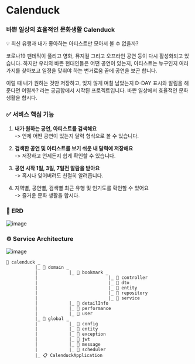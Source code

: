 # Calenduck
### **바쁜 일상의 효율적인 문화생활 Calenduck**


<aside>
💡 최신 유행과 내가 좋아하는 아티스트만 모아서 볼 수 없을까?

</aside>

코로나19 팬데믹이 풀리고 영화, 뮤지컬 그리고 오프라인 공연 등이 다시 활성화되고 있습니다. 하지만 우리의 바쁜 현대인들은 어떤 공연이 있는지, 아티스트는 누구인지 여러가지를 찾아보고 일정을 맞춰야 하는 번거로움 끝에 공연을 보곤 합니다.

이럴 때 내가 원하는 것만 저장하고, 잊지 않게 며칠 남았는지 D-DAY 표시와 알림을 해준다면 어떨까? 라는 궁금함에서 시작된 프로젝트입니다. 바쁜 일상에서 효율적인 문화생활을 합시다.

### ✅ 서비스 핵심 기능
1. **내가 원하는 공연, 아티스트를 검색해요** <br>
-> 언제 어떤 공연이 있는지 달력 형식으로 볼 수 있습니다. <br>


2. **검색한 공연 및 아티스트를 보기 쉬운 내 달력에 저장해요** <br>
-> 저장하고 언제든지 쉽게 확인할 수 있습니다. <br>


3. **공연 시작 1일, 3일, 7일전 알람을 받아요** <br>
-> 혹시나 잊어버려도 친절히 알려줍니다. <br>


4. 지역별, 공연별, 검색별 최근 유행 및 인기도를 확인할 수 있어요 <br>
-> 즐거운 문화 생활을 합시다.


### 📑 ERD
![image](https://github.com/rhdqors/turkey-project/assets/108318494/eb1ce28e-f5e1-433e-b82f-5f39bdcd081f)

### ⚙️ Service Architecture
![image](https://github.com/rhdqors/turkey-project/assets/108318494/c7276915-91c0-4060-a279-83f62b37423f)
```agsl
📁 calenduck _ 
           |_ 📁 domain _ 
           |            |_ 📁 bookmark _
           |                           |_ 📁 controller
           |                           |_ 📁 dto
           |                           |_ 📁 entity
           |                           |_ 📁 repository
           |                           |_ 📁 service
           |            |_ 📁 detailInfo
           |            |_ 📁 performance
           |            |_ 📁 user
           |_ 📁 global _ 
           |            |_ 📁 config
           |            |_ 📁 entity
           |            |_ 📁 exception
           |            |_ 📁 jwt
           |            |_ 📁 message
           |            |_ 📁 scheduler
           |_ 📋 CalenduckApplication

```
